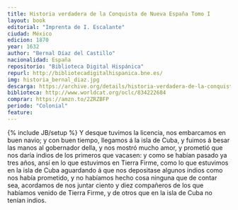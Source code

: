 ```yaml
---
title: Historia verdadera de la Conquista de Nueva España Tomo I
layout: book
editorial: "Imprenta de I. Escalante"
ciudad: México
edicion: 1870
year: 1632
author: "Bernal Díaz del Castillo"
nacionalidad: España
repositorio: "Biblioteca Digital Hispánica"
repurl: http://bibliotecadigitalhispanica.bne.es/
img: historia_bernal_diaz.jpg
descarga: https://archive.org/details/historia-verdadera-de-la-conquista-tomo-i-bernal-diaz
biblioteca: http://www.worldcat.org/oclc/834222684
comprar: https://amzn.to/2ZRZBFP
periodo: "Colonial"
feature: 
---
```

{% include JB/setup %}
Y desque tuvimos la licencia, nos embarcamos en buen navio; y con buen tiempo, llegamos á la isla de Cuba, y fuimos á besar las manos al gobernador della, y nos mostró mucho amor, y prometió que nos daría indios de los primeros que vacasen: y como se habían pasado ya tres años, ansí en lo que estuvimos en Tierra Firme, como lo que estuvimos en la isla de Cuba aguardando á que nos depositase algunos indios como nos había prometido, y no habíamos hecho cosa ninguna que de contar sea, acordamos de nos juntar ciento y diez compañeros de los que habíamos venido de Tierra Firme, y de otros que en la isla de Cuba no tenían indios.
